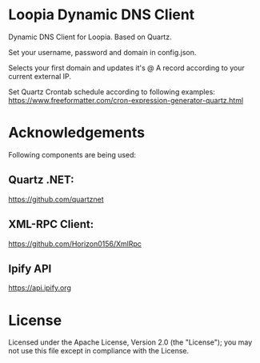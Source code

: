 # Loopia Dynamic DNS Client
Dynamic DNS Client for Loopia.
Based on Quartz.

Set your username, password and domain in config.json.

Selects your first domain and updates it's @ A record according to your current external IP.

Set Quartz Crontab schedule according to following examples:
https://www.freeformatter.com/cron-expression-generator-quartz.html

# Acknowledgements
Following components are being used:

## Quartz .NET:
https://github.com/quartznet

## XML-RPC Client:
https://github.com/Horizon0156/XmlRpc

## Ipify API
https://api.ipify.org


# License

Licensed under the Apache License, Version 2.0 (the "License"); you may not use this file except in compliance with the License.
